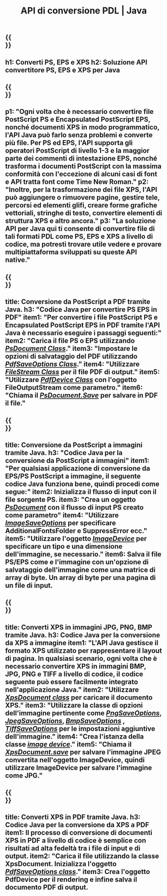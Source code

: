 ﻿---
translation: true
template: /_templates/_conversion-java.md
title: API di conversione PDL | Java
url: /java/conversion/
description: Converti PS, EPS e XPS in PDF e immagini inclusi BMP, JPG, PNG e TIFF utilizzando la libreria Java con la funzionalità di conversione PDL di Aspose.Page.
family: page
platformtag: net
feature: conversion
---

{{<section banner>}}
---
h1: Converti PS, EPS e XPS
h2: Soluzione API convertitore PS, EPS e XPS per Java
---

{{<section overview>}}
---
p1: "Ogni volta che è necessario convertire file PostScript PS e Encapsulated PostScript EPS, nonché documenti XPS in modo programmatico, l'API Java può farlo senza problemi e converte più file. Per PS ed EPS, l'API supporta gli operatori PostScript di livello 1-3 e la maggior parte dei commenti di intestazione EPS, nonché trasforma i documenti PostScript con la massima conformità con l'eccezione di alcuni casi di font e API tratta font come Time New Roman."
p2: "Inoltre, per la trasformazione dei file XPS, l'API può aggiungere o rimuovere pagine, gestire tele, percorsi ed elementi glifi, creare forme grafiche vettoriali, stringhe di testo, convertire elementi di struttura XPS e altro ancora."
p3: "La soluzione API per Java qui ti consente di convertire file di tali formati PDL come PS, EPS e XPS a livello di codice, ma potresti trovare utile vedere e provare multipiattaforma sviluppati su queste API native."
---

{{<section feature1>}}
---
title: Conversione da PostScript a PDF tramite Java.
h3: "Codice Java per convertire PS EPS in PDF"
item1: "Per convertire i file PostScript PS e Encapsulated PostScript EPS in PDF tramite l'API Java è necessario eseguire i passaggi seguenti:"
item2: "Carica il file PS o EPS utilizzando [*PsDocument Class*](https://reference.aspose.com/page/java/com.aspose.eps/PsDocument)."
item3: "Impostare le opzioni di salvataggio del PDF utilizzando [*PdfSaveOptions Class*](https://reference.aspose.com/page/java/com.aspose.eps.device/PdfSaveOptions)."
item4: "Utilizzare [*FileStream Class*](https://docs.oracle.com/javase/7/docs/api/java/io/FileOutputStream.html) per il file PDF di output."
item5: "Utilizzare [*PdfDevice Class*](https://reference.aspose.com/page/java/com.aspose.eps.device/PdfDevice) con l'oggetto FileOutputStream come parametro."
item6: "Chiama il [*PsDocument.Save*](https://reference.aspose.com/page/java/com.aspose.eps/PsDocument#save-com.aspose.page.Device-com.aspose.page.SaveOptions-) per salvare in PDF il file."
---

{{<section feature2>}}
---
title: Conversione da PostScript a immagini tramite Java.
h3: "Codice Java per la conversione da PostScript a immagini"
item1: "Per qualsiasi applicazione di conversione da EPS/PS PostScript a immagine, il seguente codice Java funziona bene, quindi procedi come segue:"
item2: Inizializza il flusso di input con il file sorgente PS.
item3: "Crea un oggetto [*PsDocument*](https://reference.aspose.com/page/java/com.aspose.eps/psdocument) con il flusso di input PS creato come parametro"
item4: "Utilizzare [*ImageSaveOptions*](https://reference.aspose.com/page/java/com.aspose.eps.device/imagesaveoptions) per specificare AdditionalFontsFolder e SuppressError ecc."
item5: "Utilizzare l'oggetto [*ImageDevice*](https://reference.aspose.com/page/java/com.aspose.eps.device/imagedevice) per specificare un tipo e una dimensione dell'immagine, se necessario."
item6: Salva il file PS/EPS come e l'immagine con un'opzione di salvataggio dell'immagine come una matrice di array di byte. Un array di byte per una pagina di un file di input.
---


{{<section feature3>}}
---
title: Converti XPS in immagini JPG, PNG, BMP tramite Java.
h3: Codice Java per la conversione da XPS a immagine
item1: "L'API Java gestisce il formato XPS utilizzato per rappresentare il layout di pagina. In qualsiasi scenario, ogni volta che è necessario convertire XPS in immagini BMP, JPG, PNG e TIFF a livello di codice, il codice seguente può essere facilmente integrato nell'applicazione Java."
item2: "Utilizzare [*XpsDocument class*](https://reference.aspose.com/page/java/com.aspose.xps/XpsDocument) per caricare il documento XPS."
item3: "Utilizzare la classe di opzioni dell'immagine pertinente come [*PngSaveOptions*](https://reference.aspose.com/page/java/com.aspose.xps.rendering/PngSaveOptions), [*JpegSaveOptions*](https://reference.aspose.com/page/java/com.aspose.xps.rendering/JpegSaveOptions), [*BmpSaveOptions*](https://reference.aspose.com/page/java/com.aspose.xps.rendering/BmpSaveOptions) , [*TiffSaveOptions*](https://reference.aspose.com/page/java/com.aspose.xps.rendering/TiffSaveOptions) per le impostazioni aggiuntive dell'immagine."
item4: "Crea l'istanza della classe [*image device*](https://reference.aspose.com/page/java/com.aspose.xps.rendering/ImageDevice)."
item5: "Chiama il [*XpsDocument.save*](https://reference.aspose.com/page/java/com.aspose.xps/XpsDocument#save-com.aspose.page.Device-com.aspose.page.SaveOptions-) per salvare l'immagine JPEG convertita nell'oggetto ImageDevice, quindi utilizzare ImageDevice per salvare l'immagine come JPG."
---

{{<section feature4>}}
---
title: Converti XPS in PDF tramite Java.
h3: Codice Java per la conversione da XPS a PDF
item1: Il processo di conversione di documenti XPS in PDF a livello di codice è semplice con risultati ad alta fedeltà tra i file di input e di output.
item2: "Carica il file utilizzando la classe XpsDocument. Inizializza l'oggetto [*PdfSaveOptions class*](https://reference.aspose.com/page/java/com.aspose.xps.rendering/PdfDevice)."
item3: Crea l'oggetto PdfDevice per il rendering e infine salva il documento PDF di output.
---



